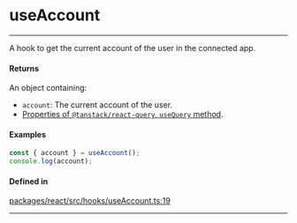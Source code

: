 # useAccount
---

A hook to get the current account of the user in the connected app.

#### Returns

An object containing:
- `account`: The current account of the user.
- [Properties of `@tanstack/react-query`, `useQuery` method](https://tanstack.com/query/latest/docs/framework/react/reference/useQuery).

#### Examples

```ts
const { account } = useAccount();
console.log(account);
```

#### Defined in

[packages/react/src/hooks/useAccount.ts:19](https://github.com/LeoCourbassier/fuel-connectors/blob/9fb74b5f15e12bc00681e63ea33b85bae3773662/packages/react/src/hooks/useAccount.ts#L19)

___
